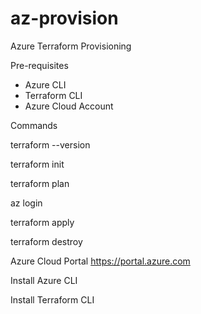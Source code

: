 # az-provision
Azure Terraform Provisioning 

Pre-requisites
* Azure CLI
* Terraform CLI
* Azure Cloud Account

Commands

terraform --version

terraform init

terraform plan

az login

terraform apply

terraform destroy

Azure Cloud Portal
https://portal.azure.com

Install Azure CLI

Install Terraform CLI

